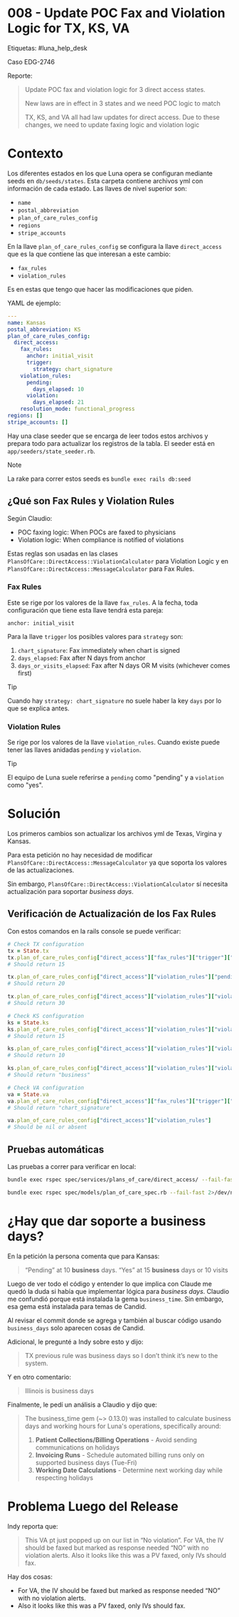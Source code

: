 # 008 - Update POC Fax and Violation Logic for TX, KS, VA

Etiquetas: #luna_help_desk 

Caso EDG-2746

Reporte:
> Update POC fax and violation logic for 3 direct access states.
>
> New laws are in effect in 3 states and we need POC logic to match
>
> TX, KS, and VA all had law updates for direct access. Due to these changes, we need to update faxing logic and violation logic

# Contexto

Los diferentes estados en los que Luna opera se configuran mediante seeds en `db/seeds/states`. Esta carpeta contiene archivos yml con información de cada estado. Las llaves de nivel superior son:

- `name`
- `postal_abbreviation`
- `plan_of_care_rules_config`
- `regions`
- `stripe_accounts`

En la llave `plan_of_care_rules_config` se configura la llave `direct_access` que es la que contiene las que interesan a este cambio:
- `fax_rules`
- `violation_rules`

Es en estas que tengo que hacer las modificaciones que piden.

YAML de ejemplo:
```yaml
---
name: Kansas
postal_abbreviation: KS
plan_of_care_rules_config:
  direct_access:
    fax_rules:
      anchor: initial_visit
      trigger:
        strategy: chart_signature
    violation_rules:
      pending:
        days_elapsed: 10
      violation:
        days_elapsed: 21
    resolution_mode: functional_progress
regions: []
stripe_accounts: []
```

Hay una clase seeder que se encarga de leer todos estos archivos y prepara todo para actualizar los registros de la tabla. El seeder está en `app/seeders/state_seeder.rb`.

> [!Note]
> La rake para correr estos seeds es `bundle exec rails db:seed`

## ¿Qué son Fax Rules y Violation Rules

Según Claudio:

- POC faxing logic: When POCs are faxed to physicians
- Violation logic: When compliance is notified of violations

Estas reglas son usadas en las clases `PlansOfCare::DirectAccess::ViolationCalculator` para Violation Logic y en `PlansOfCare::DirectAccess::MessageCalculator`  para Fax Rules.

### Fax Rules

Este se rige por los valores de la llave `fax_rules`. A la fecha, toda configuración que tiene esta llave tendrá esta pareja:
```
anchor: initial_visit
```

Para la llave `trigger` los posibles valores para `strategy` son:

1. `chart_signature`: Fax immediately when chart is signed
2. `days_elapsed`: Fax after N days from anchor
3. `days_or_visits_elapsed`: Fax after N days OR M visits (whichever comes first)

> [!Tip]
> Cuando hay `strategy: chart_signature` no suele haber la key `days` por lo que se explica antes.

### Violation Rules

Se rige por los valores de la llave `violation_rules`. Cuando existe puede tener las llaves anidadas `pending` y `violation`.

> [!Tip]
> El equipo de Luna suele referirse a `pending` como "pending" y a `violation` como "yes".


# Solución

Los primeros cambios son actualizar los archivos yml de Texas, Virgina y Kansas.

Para esta petición no hay necesidad de modificar `PlansOfCare::DirectAccess::MessageCalculator` ya que soporta los valores de las actualizaciones.

Sin embargo, `PlansOfCare::DirectAccess::ViolationCalculator` sí necesita actualización para soportar _business days_.

## Verificación de Actualización de los Fax Rules

Con estos comandos en la rails console se puede verificar:
```ruby
# Check TX configuration
tx = State.tx
tx.plan_of_care_rules_config["direct_access"]["fax_rules"]["trigger"]["days"]
# Should return 15

tx.plan_of_care_rules_config["direct_access"]["violation_rules"]["pending"]["days_elapsed"]
# Should return 20

tx.plan_of_care_rules_config["direct_access"]["violation_rules"]["violation"]["days_elapsed"]
# Should return 30

# Check KS configuration
ks = State.ks
ks.plan_of_care_rules_config["direct_access"]["violation_rules"]["violation"]["days_elapsed"]
# Should return 15

ks.plan_of_care_rules_config["direct_access"]["violation_rules"]["violation"]["visits_elapsed"]
# Should return 10

ks.plan_of_care_rules_config["direct_access"]["violation_rules"]["violation"]["day_type"]
# Should return "business"

# Check VA configuration
va = State.va
va.plan_of_care_rules_config["direct_access"]["fax_rules"]["trigger"]["strategy"]
# Should return "chart_signature"

va.plan_of_care_rules_config["direct_access"]["violation_rules"]
# Should be nil or absent
```

## Pruebas automáticas

Las pruebas a correr para verificar en local:
```bash
bundle exec rspec spec/services/plans_of_care/direct_access/ --fail-fast 2>/dev/null

bundle exec rspec spec/models/plan_of_care_spec.rb --fail-fast 2>/dev/null
```

# ¿Hay que dar soporte a business days?

En la petición la persona comenta que para Kansas:
> “Pending” at 10 **business** days. “Yes” at 15 **business** days or 10 visits

Luego de ver todo el código y entender lo que implica con Claude me quedó la duda si había que implementar lógica para _business days_. Claudio me confundió porque está instalada la gema `business_time`. Sin embargo, esa gema está instalada para temas de Candid.

Al revisar el commit donde se agrega y también al buscar código usando `business_days` solo aparecen cosas de Candid.

Adicional, le pregunté a Indy sobre esto y dijo:
> TX previous rule was business days so I don’t think it’s new to the system.

Y en otro comentario:
> Illinois is business days

Finalmente, le pedí un análisis a Claudio y dijo que:
> The business_time gem (~> 0.13.0) was installed to calculate business days and working hours for Luna's operations, specifically around:
>
> 1. **Patient Collections/Billing Operations** - Avoid sending communications on holidays
> 2. **Invoicing Runs** - Schedule automated billing runs only on supported business days (Tue-Fri)
> 3. **Working Date Calculations** - Determine next working day while respecting holidays

# Problema Luego del Release

Indy reporta que:
> This VA pt just popped up on our list in “No violation”. For VA, the IV should be faxed but marked as response needed “NO” with no violation alerts. Also it looks like this was a PV faxed, only IVs should fax.

Hay dos cosas:
- For VA, the IV should be faxed but marked as response needed “NO” with no violation alerts.
- Also it looks like this was a PV faxed, only IVs should fax.

